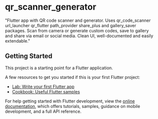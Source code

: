 # qr_scanner_generator

"Flutter app with QR code scanner and generator.
Uses qr_code_scanner
url_launcher
qr_flutter
path_provider
share_plus and gallery_saver packages.
Scan from camera or generate custom codes, save to gallery and share via email or social media. Clean UI, well-documented and easily extendable."

## Getting Started

This project is a starting point for a Flutter application.

A few resources to get you started if this is your first Flutter project:

- [Lab: Write your first Flutter app](https://docs.flutter.dev/get-started/codelab)
- [Cookbook: Useful Flutter samples](https://docs.flutter.dev/cookbook)

For help getting started with Flutter development, view the
[online documentation](https://docs.flutter.dev/), which offers tutorials,
samples, guidance on mobile development, and a full API reference.

